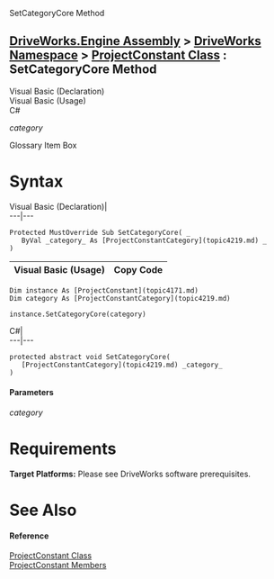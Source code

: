 SetCategoryCore Method   
  
[DriveWorks.Engine Assembly](topic2156.md) > [DriveWorks Namespace](topic2159.md) > [ProjectConstant Class](topic4171.md) : SetCategoryCore Method  
---  
  
Visual Basic (Declaration)    
Visual Basic (Usage)    
C# 

_category_
    

Glossary Item Box

# Syntax

Visual Basic (Declaration)|   
---|---  
      
    
    Protected MustOverride Sub SetCategoryCore( _
       ByVal _category_ As [ProjectConstantCategory](topic4219.md) _
    )   
  
Visual Basic (Usage)| Copy Code  
---|---  
      
    
    Dim instance As [ProjectConstant](topic4171.md)
    Dim category As [ProjectConstantCategory](topic4219.md)
     
    instance.SetCategoryCore(category)  
  
C#|   
---|---  
      
    
    protected abstract void SetCategoryCore( 
       [ProjectConstantCategory](topic4219.md) _category_
    )  
  
#### Parameters

 _category_
    

# Requirements

**Target Platforms:** Please see DriveWorks software prerequisites.

# See Also

#### Reference

[ProjectConstant Class](topic4171.md)   
[ProjectConstant Members](topic4172.md)


